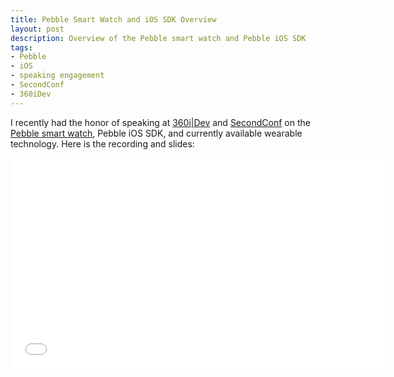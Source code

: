 ```yaml
---
title: Pebble Smart Watch and iOS SDK Overview
layout: post
description: Overview of the Pebble smart watch and Pebble iOS SDK
tags:
- Pebble
- iOS
- speaking engagement
- SecondConf
- 360iDev
---
```


I recently had the honor of speaking at [360i|Dev](http://360idev.com/ "360i|Dev iOS and Mac Conference") and [SecondConf](http://www.secondconf.com/ "SecondConf technology conference") on the [Pebble smart watch](http://getpebble.com/ "Pebble smart watch website"), Pebble iOS SDK, and currently available wearable technology. Here is the recording and slides:

<div class="row mmvideo">
	<iframe src="//player.vimeo.com/video/75258791?byline=0" width="600" height="337" frameborder="0" webkitallowfullscreen mozallowfullscreen allowfullscreen></iframe>
</div>

<div class="row mmvideo">
	<script async class="speakerdeck-embed" data-id="766fce600c2c0131e3c7061b27021fa3" data-ratio="1.33333333333333" src="//speakerdeck.com/assets/embed.js"></script>
</div>
